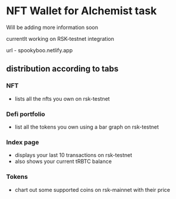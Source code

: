 # NFT Wallet for Alchemist task

Will be adding more information soon

currentlt working on RSK-testnet integration

url - spookyboo.netlify.app





## distribution according to tabs

### NFT

- lists all the nfts you own on rsk-testnet

### Defi portfolio

- list all the tokens you own using a bar graph on rsk-testnet

### Index page

- displays your last 10 transactions on rsk-testnet
- also shows your current tRBTC balance

### Tokens 

- chart out some supported coins on rsk-mainnet with their price

